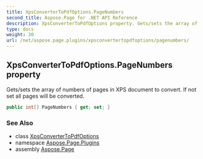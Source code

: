 ```yaml
---
title: XpsConverterToPdfOptions.PageNumbers
second_title: Aspose.Page for .NET API Reference
description: XpsConverterToPdfOptions property. Gets/sets the array of numbers of pages in XPS document to convert. If not set all pages will be converted
type: docs
weight: 30
url: /net/aspose.page.plugins/xpsconvertertopdfoptions/pagenumbers/
---
```

## XpsConverterToPdfOptions.PageNumbers property

Gets/sets the array of numbers of pages in XPS document to convert. If not set all pages will be converted.

```csharp
public int[] PageNumbers { get; set; }
```

### See Also

* class [XpsConverterToPdfOptions](../)
* namespace [Aspose.Page.Plugins](../../xpsconvertertopdfoptions/)
* assembly [Aspose.Page](../../../)


